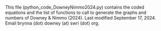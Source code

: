 This file (python_code_DowneyNimmo2024.py) contains the coded equations and the list of functions to call to generate the graphs and numbers of Downey & Nimmo (2024).
Last modified September 17, 2024.
Email brynna (dot) downey (at) swri (dot) org.

